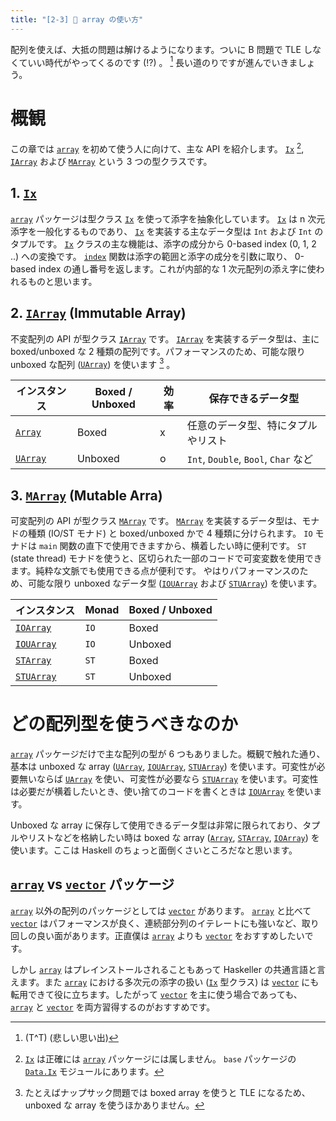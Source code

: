 ```yaml
---
title: "[2-3] 📜 array の使い方"
---
```


配列を使えば、大抵の問題は解けるようになります。ついに B 問題で TLE しなくていい時代がやってくるのです (!?) 。 [^1] 長い道のりですが進んでいきましょう。

# 概観

この章では [`array`] を初めて使う人に向けて、主な API を紹介します。 [`Ix`] [^2], [`IArray`] および [`MArray`] という 3 つの型クラスです。

## 1. [`Ix`]

[`array`] パッケージは型クラス [`Ix`] を使って添字を抽象化しています。 [`Ix`] は n 次元添字を一般化するものであり、 [`Ix`] を実装する主なデータ型は `Int` および `Int` のタプルです。 [`Ix`] クラスの主な機能は、添字の成分から 0-based index (0, 1, 2 ..) への変換です。 [`index`] 関数は添字の範囲と添字の成分を引数に取り、 0-based index の通し番号を返します。これが内部的な 1 次元配列の添え字に使われるものと思います。

## 2. [`IArray`] (Immutable Array)

不変配列の API が型クラス [`IArray`] です。 [`IArray`] を実装するデータ型は、主に boxed/unboxed な 2 種類の配列です。パフォーマンスのため、可能な限り unboxed な配列 ([`UArray`]) を使います [^3] 。

| インスタンス | Boxed / Unboxed | 効率 | 保存できるデータ型                   |
|--------------|-----------------|------|--------------------------------------|
| [`Array`]    | Boxed           | x    | 任意のデータ型、特にタプルやリスト   |
| [`UArray`]   | Unboxed         | o    | `Int`, `Double`, `Bool`, `Char` など |

## 3. [`MArray`] (Mutable Arra)

可変配列の API が型クラス [`MArray`] です。 [`MArray`] を実装するデータ型は、モナドの種類 (IO/ST モナド) と boxed/unboxed かで 4 種類に分けられます。 `IO` モナドは `main` 関数の直下で使用できますから、横着したい時に便利です。 `ST` (state thread) モナドを使うと、区切られた一部のコードで可変変数を使用できます。純粋な文脈でも使用できる点が便利です。 やはりパフォーマンスのため、可能な限り unboxed なデータ型 ([`IOUArray`] および [`STUArray`]) を使います。

| インスタンス | Monad | Boxed / Unboxed |
|--------------|-------|-----------------|
| [`IOArray`]  | `IO`  | Boxed           |
| [`IOUArray`] | `IO`  | Unboxed         |
| [`STArray`]  | `ST`  | Boxed           |
| [`STUArray`] | `ST`  | Unboxed         |

# どの配列型を使うべきなのか

[`array`] パッケージだけで主な配列の型が 6 つもありました。概観で触れた通り、基本は unboxed な array ([`UArray`], [`IOUArray`], [`STUArray`]) を使います。可変性が必要無いならば [`UArray`] を使い、可変性が必要なら [`STUArray`] を使います。可変性は必要だが横着したいとき、使い捨てのコードを書くときは [`IOUArray`] を使います。

Unboxed な array に保存して使用できるデータ型は非常に限られており、タプルやリストなどを格納したい時は boxed な array ([`Array`], [`STArray`], [`IOArray`]) を使います。ここは Haskell のちょっと面倒くさいところだなと思います。

## [`array`] vs [`vector`] パッケージ

[`array`] 以外の配列のパッケージとしては [`vector`] があります。 [`array`] と比べて [`vector`] はパフォーマンスが良く、連続部分列のイテレートにも強いなど、取り回しの良い面があります。正直僕は [`array`] よりも [`vector`] をおすすめしたいです。

しかし [`array`] はプレインストールされることもあって Haskeller の共通言語と言えます。また [`array`] における多次元の添字の扱い ([`Ix`] 型クラス) は [`vector`] にも転用できて役に立ちます。したがって [`vector`] を主に使う場合であっても、 [`array`] と [`vector`] を両方習得するのがおすすめです。

[`array`]: https://www.stackage.org/lts-21.7/package/array-0.5.4.0
[`IArray`]: https://www.stackage.org/haddock/lts-21.7/array-0.5.4.0/Data-Array-IArray.html
[`MArray`]: https://www.stackage.org/haddock/lts-21.7/array-0.5.4.0/Data-Array-MArray.html
[`Array`]: https://www.stackage.org/haddock/lts-21.7/array-0.5.4.0/Data-Array.html
[`UArray`]: https://www.stackage.org/haddock/lts-21.7/array-0.5.4.0/Data-Array-Unboxed.html
[`STUArray`]: https://www.stackage.org/haddock/lts-21.7/array-0.5.4.0/Data-Array-ST.html#t:STUArray
[`IOUArray`]: https://www.stackage.org/haddock/lts-21.7/array-0.5.4.0/Data-Array-IO.html#t:IOUArray
[`STArray`]: https://www.stackage.org/haddock/lts-21.7/array-0.5.4.0/Data-Array-ST.html#t:STArray

[`IOArray`]: https://www.stackage.org/haddock/lts-21.7/array-0.5.4.0/Data-Array-IO.html#t:IOArray
[`Ix`]: https://hackage.haskell.org/package/base-4.17.1.0/docs/Data-Ix.html#t:Ix
[`Data.Ix`]: https://hackage.haskell.org/package/base-4.17.1.0/docs/Data-Ix.html
[`index`]: https://hackage.haskell.org/package/base-4.17.1.0/docs/Data-Ix.html#v:index

[`vector`]: https://www.stackage.org/lts-21.7/package/vector-0.13.0.0
<!-- [`massiv`]: https://github.com/lehins/massiv -->

[^1]: (T^T) (悲しい思い出)
[^2]: [`Ix`] は正確には [`array`] パッケージには属しません。 `base` パッケージの [`Data.Ix`] モジュールにあります。
[^3]: たとえばナップサック問題では boxed array を使うと TLE になるため、 unboxed な array を使うほかありません。

